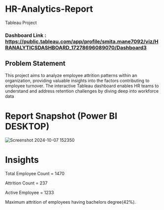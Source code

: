 # HR-Analytics-Report
Tableau Project

### Dashboard Link : https://public.tableau.com/app/profile/smita.mane7092/viz/HRANALYTICSDASHBOARD_17278696089070/Dashboard3

## Problem Statement

This project aims to analyze employee attrition patterns within an organization, providing valuable insights into the factors contributing to employee turnover. The interactive Tableau dashboard enables HR teams to understand and address retention challenges by diving deep into workforce data



# Report Snapshot (Power BI DESKTOP)

![Screenshot 2024-10-07 152350](https://github.com/user-attachments/assets/45ca8a67-3bb8-4902-94fc-1c78f47b7606)

# Insights

   Total Employee Count = 1470

   Attrition Count = 237

   Active Employee = 1233

   Maximum attrition of employees having bachelors degree(42%).
